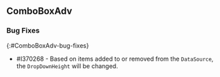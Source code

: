 ## ComboBoxAdv

### Bug Fixes
{:#ComboBoxAdv-bug-fixes}

* \#I370268 - Based on items added to or removed from the `DataSource`, the `DropDownHeight` will be changed.